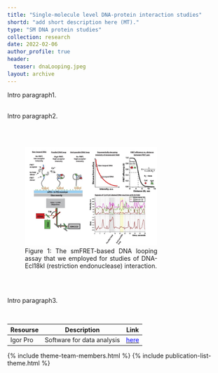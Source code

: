 ```yaml
---
title: "Single-molecule level DNA-protein interaction studies"
shortd: "add short description here (MT)."
type: "SM DNA protein studies"
collection: research
date: 2022-02-06
author_profile: true
header:
  teaser: dnaLooping.jpeg
layout: archive
---
```


<div style="text-align: justify">
Intro paragraph1.

<br>
<br>

Intro paragraph2.

<br>
<br>

<figure style="width: 60%" class="align-center">
<img src='/images/dnaLoopingEcl.jpg'>
<figcaption>Figure 1: The smFRET-based DNA looping assay that we employed for studies of DNA-Ecl18kI (restriction endonuclease) interaction.</figcaption>
</figure>

<br>
<br>

Intro paragraph3.
</div>

<br>

| Resourse | Description | Link |
| --- | --- | --- |
| Igor Pro | Software for data analysis | <a href="https://www.wavemetrics.com/project/TEA_MT"><span style="color:blue">here</span></a> |

{% include theme-team-members.html %}
{% include publication-list-theme.html %}
